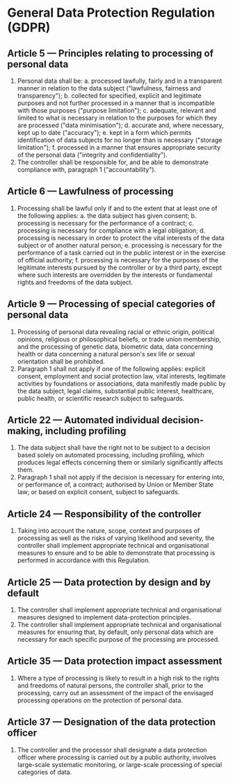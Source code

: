 # General Data Protection Regulation (GDPR)

## Article 5 — Principles relating to processing of personal data
1. Personal data shall be:
   a. processed lawfully, fairly and in a transparent manner in relation to the data subject ("lawfulness, fairness and transparency");
   b. collected for specified, explicit and legitimate purposes and not further processed in a manner that is incompatible with those purposes ("purpose limitation");
   c. adequate, relevant and limited to what is necessary in relation to the purposes for which they are processed ("data minimisation");
   d. accurate and, where necessary, kept up to date ("accuracy");
   e. kept in a form which permits identification of data subjects for no longer than is necessary ("storage limitation");
   f. processed in a manner that ensures appropriate security of the personal data ("integrity and confidentiality").
2. The controller shall be responsible for, and be able to demonstrate compliance with, paragraph 1 ("accountability").

## Article 6 — Lawfulness of processing
1. Processing shall be lawful only if and to the extent that at least one of the following applies:
   a. the data subject has given consent;
   b. processing is necessary for the performance of a contract;
   c. processing is necessary for compliance with a legal obligation;
   d. processing is necessary in order to protect the vital interests of the data subject or of another natural person;
   e. processing is necessary for the performance of a task carried out in the public interest or in the exercise of official authority;
   f. processing is necessary for the purposes of the legitimate interests pursued by the controller or by a third party, except where such interests are overridden by the interests or fundamental rights and freedoms of the data subject.

## Article 9 — Processing of special categories of personal data
1. Processing of personal data revealing racial or ethnic origin, political opinions, religious or philosophical beliefs, or trade union membership, and the processing of genetic data, biometric data, data concerning health or data concerning a natural person's sex life or sexual orientation shall be prohibited.
2. Paragraph 1 shall not apply if one of the following applies: explicit consent, employment and social protection law, vital interests, legitimate activities by foundations or associations, data manifestly made public by the data subject, legal claims, substantial public interest, healthcare, public health, or scientific research subject to safeguards.

## Article 22 — Automated individual decision-making, including profiling
1. The data subject shall have the right not to be subject to a decision based solely on automated processing, including profiling, which produces legal effects concerning them or similarly significantly affects them.
2. Paragraph 1 shall not apply if the decision is necessary for entering into, or performance of, a contract; authorised by Union or Member State law; or based on explicit consent, subject to safeguards.

## Article 24 — Responsibility of the controller
1. Taking into account the nature, scope, context and purposes of processing as well as the risks of varying likelihood and severity, the controller shall implement appropriate technical and organisational measures to ensure and to be able to demonstrate that processing is performed in accordance with this Regulation.

## Article 25 — Data protection by design and by default
1. The controller shall implement appropriate technical and organisational measures designed to implement data-protection principles.
2. The controller shall implement appropriate technical and organisational measures for ensuring that, by default, only personal data which are necessary for each specific purpose of the processing are processed.

## Article 35 — Data protection impact assessment
1. Where a type of processing is likely to result in a high risk to the rights and freedoms of natural persons, the controller shall, prior to the processing, carry out an assessment of the impact of the envisaged processing operations on the protection of personal data.

## Article 37 — Designation of the data protection officer
1. The controller and the processor shall designate a data protection officer where processing is carried out by a public authority, involves large-scale systematic monitoring, or large-scale processing of special categories of data.
